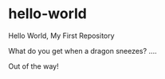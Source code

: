 # hello-world
Hello World, My First Repository

What do you get when a dragon sneezes? ....

Out of the way!
